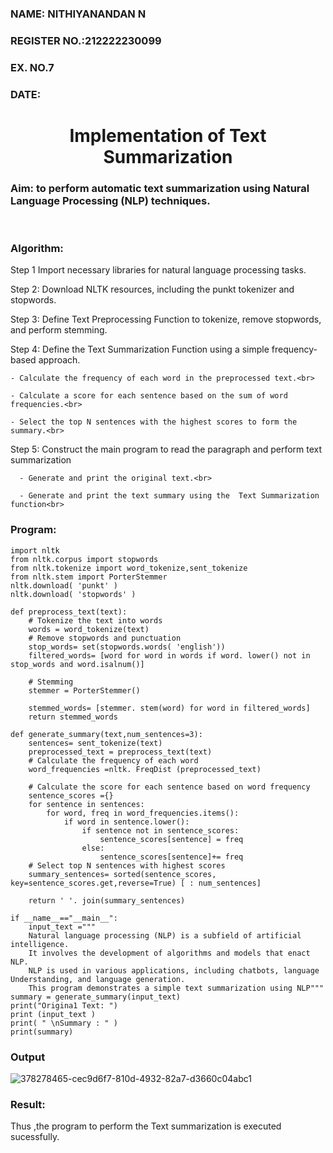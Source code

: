 <H3>NAME: NITHIYANANDAN N</H3>
<H3>REGISTER NO.:212222230099</H3>
<H3>EX. NO.7</H3>
<H3>DATE:</H3>
<H1 ALIGN =CENTER>Implementation of Text  Summarization</H1>
<H3>Aim: to perform automatic text summarization using Natural Language Processing (NLP) techniques. </H3> 
 <BR>
<h3>Algorithm:</h3>

Step 1 Import necessary libraries for natural language processing tasks.<BR>

Step 2: Download NLTK resources, including the punkt tokenizer and stopwords.<BR>

Step 3: Define Text Preprocessing Function to tokenize, remove stopwords, and perform stemming.<BR>

Step 4: Define the Text Summarization Function using a simple frequency-based approach.<br>

    - Calculate the frequency of each word in the preprocessed text.<br>
    
    - Calculate a score for each sentence based on the sum of word frequencies.<br>
    
    - Select the top N sentences with the highest scores to form the summary.<br>

Step 5: Construct the main program to read the paragraph  and perform text summarization<br>

      - Generate and print the original text.<br>
      
      - Generate and print the text summary using the  Text Summarization function<br>
      
<H3>Program:</H3>

```
import nltk
from nltk.corpus import stopwords
from nltk.tokenize import word_tokenize,sent_tokenize
from nltk.stem import PorterStemmer
nltk.download( 'punkt' )
nltk.download( 'stopwords' )

def preprocess_text(text):
	# Tokenize the text into words
	words = word_tokenize(text)
	# Remove stopwords and punctuation
	stop_words= set(stopwords.words( 'english'))
	filtered_words= [word for word in words if word. lower() not in stop_words and word.isalnum()]

	# Stemming
	stemmer = PorterStemmer()

	stemmed_words= [stemmer. stem(word) for word in filtered_words]
	return stemmed_words

def generate_summary(text,num_sentences=3):
	sentences= sent_tokenize(text)
	preprocessed_text = preprocess_text(text)
	# Calculate the frequency of each word
	word_frequencies =nltk. FreqDist (preprocessed_text)

	# Calculate the score for each sentence based on word frequency
	sentence_scores ={}
	for sentence in sentences:
		for word, freq in word_frequencies.items():
			if word in sentence.lower():
				if sentence not in sentence_scores:
					sentence_scores[sentence] = freq
				else:
					sentence_scores[sentence]+= freq
	# Select top N sentences with highest scores
	summary_sentences= sorted(sentence_scores, key=sentence_scores.get,reverse=True) [ : num_sentences]

	return ' '. join(summary_sentences)

if __name__=="__main__":
	input_text ="""
	Natural language processing (NLP) is a subfield of artificial intelligence.
	It involves the development of algorithms and models that enact NLP.
	NLP is used in various applications, including chatbots, language Understanding, and language generation.
	This program demonstrates a simple text summarization using NLP"""
summary = generate_summary(input_text)
print("Origina1 Text: ")
print (input_text )
print( " \nSummary : " )
print(summary)

```


<H3>Output</H3>

![378278465-cec9d6f7-810d-4932-82a7-d3660c04abc1](https://github.com/user-attachments/assets/c13190ba-1e61-49fa-9152-e37be6622e68)

<H3>Result:</H3>
Thus ,the program to perform the Text summarization is executed sucessfully.




